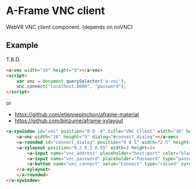 # A-Frame VNC client

WebVR VNC client component. (depends on noVNC)

## Example

T.B.D.

```html
<a-vnc width="16" height="9"></a-vnc>
<script>
    var vnc = document.querySelector('a-vnc');
    vnc.connect("localhost:8080", "password");
</script>
```

or

- https://github.com/etiennepinchon/aframe-material
- https://github.com/binzume/aframe-xylayout

```html
<a-xywindow id="vnc" position="0 0 -8" title="VNC Client" width="16" height="9">
    <a-vnc width="16" height="9" dialog="#connect_dialog"></a-vnc>
    <a-rounded id="connect_dialog" position="0 0 5" width="2.5" height="1.5" radius="0.05">
    <a-xylayout position="0.2 0.2 0.05" width=2 height=1>
        <a-input name="vnc_address" placeholder="host:port" color="black" width="1" xyrect="height:0.16"></a-input>
        <a-input name="vnc_password" placeholder="Password" type="password" color="black" width="1" xyrect="height:0.16"></a-input>
        <a-button name="vnc_connect" value="Connect" type="raised" xyrect="height:0.22" scale="0.5 0.5 0.5"></a-button>
    </a-xylayout>
    </a-rounded>
</a-xywindow>
```
